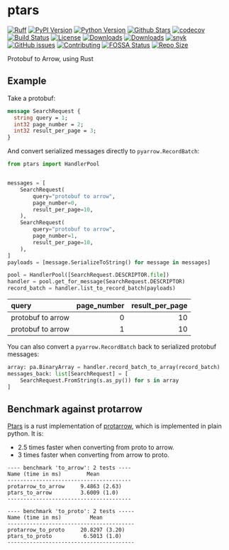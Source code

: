 # ptars

[![Ruff][ruff-image]][ruff-url]
[![PyPI Version][pypi-image]][pypi-url]
[![Python Version][versions-image]][versions-url]
[![Github Stars][stars-image]][stars-url]
[![codecov][codecov-image]][codecov-url]
[![Build Status][build-image]][build-url]
[![License][license-image]][license-url]
[![Downloads][downloads-image]][downloads-url]
[![Downloads][downloads-month-image]][downloads-month-url]
[![snyk][snyk-image]][snyk-url]
[![GitHub issues][github-issues-image]][github-issues-url]
[![Contributing][contributing-image]][contributing-url]
[![FOSSA Status][fossa-image]][fossa-url]
[![Repo Size][repo-size-image]][repo-size-url]

Protobuf to Arrow, using Rust

## Example

Take a protobuf:

```protobuf
message SearchRequest {
  string query = 1;
  int32 page_number = 2;
  int32 result_per_page = 3;
}
```

And convert serialized messages directly to `pyarrow.RecordBatch`:

```python
from ptars import HandlerPool


messages = [
    SearchRequest(
        query="protobuf to arrow",
        page_number=0,
        result_per_page=10,
    ),
    SearchRequest(
        query="protobuf to arrow",
        page_number=1,
        result_per_page=10,
    ),
]
payloads = [message.SerializeToString() for message in messages]

pool = HandlerPool([SearchRequest.DESCRIPTOR.file])
handler = pool.get_for_message(SearchRequest.DESCRIPTOR)
record_batch = handler.list_to_record_batch(payloads)
```

| query             |   page_number |   result_per_page |
|:------------------|--------------:|------------------:|
| protobuf to arrow |             0 |                10 |
| protobuf to arrow |             1 |                10 |

You can also convert a `pyarrow.RecordBatch` back to serialized protobuf messages:

```python
array: pa.BinaryArray = handler.record_batch_to_array(record_batch)
messages_back: list[SearchRequest] = [
    SearchRequest.FromString(s.as_py()) for s in array
]
```

## Benchmark against protarrow

[Ptars](https://github.com/0x26res/ptars) is a rust implementation of
[protarrow](https://github.com/tradewelltech/protarrow),
which is implemented in plain python.
It is:

- 2.5 times faster when converting from proto to arrow.
- 3 times faster when converting from arrow to proto.

```benchmark
---- benchmark 'to_arrow': 2 tests ----
Name (time in ms)        Mean          
---------------------------------------
protarrow_to_arrow     9.4863 (2.63)   
ptars_to_arrow         3.6009 (1.0)    
---------------------------------------

---- benchmark 'to_proto': 2 tests -----
Name (time in ms)         Mean          
----------------------------------------
protarrow_to_proto     20.8297 (3.20)   
ptars_to_proto          6.5013 (1.0)    
----------------------------------------
```

[pypi-image]: https://img.shields.io/pypi/v/ptars
[pypi-url]: https://pypi.org/project/ptars/
[build-image]: https://github.com/0x26res/ptars/actions/workflows/ci.yaml/badge.svg
[build-url]: https://github.com/0x26res/ptars/actions/workflows/ci.yaml
[stars-image]: https://img.shields.io/github/stars/0x26res/ptars
[stars-url]: https://github.com/0x26res/ptars
[versions-image]: https://img.shields.io/pypi/pyversions/ptars
[versions-url]: https://pypi.org/project/ptars/
[license-image]: http://img.shields.io/:license-Apache%202-blue.svg
[license-url]: https://github.com/0x26res/ptars/blob/master/LICENSE
[codecov-image]: https://codecov.io/gh/0x26res/ptars/branch/master/graph/badge.svg?token=XMFH27IL70
[codecov-url]: https://codecov.io/gh/0x26res/ptars
[downloads-image]: https://pepy.tech/badge/ptars
[downloads-url]: https://static.pepy.tech/badge/ptars
[downloads-month-image]: https://pepy.tech/badge/ptars/month
[downloads-month-url]: https://static.pepy.tech/badge/ptars/month
[snyk-image]: https://snyk.io/advisor/python/ptars/badge.svg
[snyk-url]: https://snyk.io/advisor/python/ptars
[ruff-image]: https://img.shields.io/endpoint?url=https://raw.githubusercontent.com/astral-sh/ruff/main/assets/badge/v2.json
[ruff-url]: https://github.com/astral-sh/ruff
[repo-size-url]: https://img.shields.io/github/repo-size/0x26res/ptars
[repo-size-image]: https://img.shields.io/github/repo-size/0x26res/ptars
[github-issues-image]: https://img.shields.io/badge/issue_tracking-github-blue.svg
[github-issues-url]: https://github.com/0x26res/ptars/issues
[contributing-image]: https://img.shields.io/badge/PR-Welcome-%23FF8300.svg?
[contributing-url]: https://github.com/0x26res/ptars/blob/main/DEVELOPMENT.md
[fossa-image]: https://app.fossa.com/api/projects/git%2Bgithub.com%2F0x26res%2Fptars.svg?type=shield
[fossa-url]: https://app.fossa.com/projects/git%2Bgithub.com%2F0x26res%2ptars?ref=badge_shield
